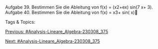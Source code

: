 Aufgabe 39. Bestimmen Sie die Ableitung von
f(x) = (x2+ex) sin(7 x+ 3).
Aufgabe 40. Bestimmen Sie die Ableitung von
f(x) = 
x3+ sin( x)

   Tags & Topics:
   

[Previous: #Analysis-Lineare_Algebra-230308_375](Analysis-Lineare_Algebra-230308_375.md)

[Next: #Analysis-Lineare_Algebra-230308_375](Analysis-Lineare_Algebra-230308_375.md)